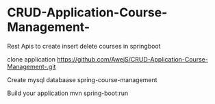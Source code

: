 # CRUD-Application-Course-Management-
Rest Apis to create insert delete courses in springboot

clone application
https://github.com/AwejS/CRUD-Application-Course-Management-.git

Create mysql databaase spring-course-management

Build your application
mvn spring-boot:run
